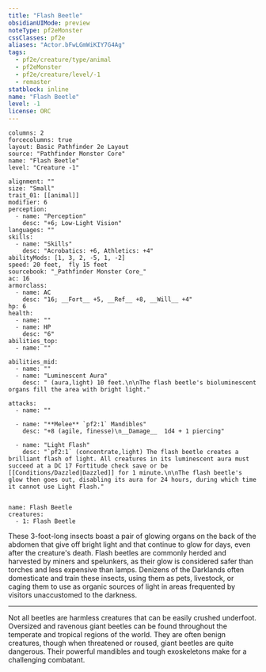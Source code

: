 ```yaml
---
title: "Flash Beetle"
obsidianUIMode: preview
noteType: pf2eMonster
cssClasses: pf2e
aliases: "Actor.bFwLGmWiKIY7G4Ag" 
tags:
  - pf2e/creature/type/animal
  - pf2eMonster
  - pf2e/creature/level/-1
  - remaster
statblock: inline
name: "Flash Beetle"
level: -1
license: ORC
---
```


```statblock
columns: 2
forcecolumns: true
layout: Basic Pathfinder 2e Layout
source: "Pathfinder Monster Core"
name: "Flash Beetle"
level: "Creature -1"

alignment: ""
size: "Small"
trait_01: [[animal]]
modifier: 6
perception:
  - name: "Perception"
    desc: "+6; Low-Light Vision"
languages: ""
skills:
  - name: "Skills"
    desc: "Acrobatics: +6, Athletics: +4"
abilityMods: [1, 3, 2, -5, 1, -2]
speed: 20 feet,  fly 15 feet
sourcebook: "_Pathfinder Monster Core_"
ac: 16
armorclass:
  - name: AC
    desc: "16; __Fort__ +5, __Ref__ +8, __Will__ +4"
hp: 6
health:
  - name: ""
  - name: HP
    desc: "6"
abilities_top:
  - name: ""

abilities_mid:
  - name: ""
  - name: "Luminescent Aura"
    desc: " (aura,light) 10 feet.\n\nThe flash beetle's bioluminescent organs fill the area with bright light."

attacks:
  - name: ""

  - name: "**Melee** `pf2:1` Mandibles"
    desc: "+8 (agile, finesse)\n__Damage__  1d4 + 1 piercing"

  - name: "Light Flash"
    desc: "`pf2:1` (concentrate,light) The flash beetle creates a brilliant flash of light. All creatures in its luminescent aura must succeed at a DC 17 Fortitude check save or be [[Conditions/Dazzled|Dazzled]] for 1 minute.\n\nThe flash beetle's glow then goes out, disabling its aura for 24 hours, during which time it cannot use Light Flash."
 
```

```encounter-table
name: Flash Beetle
creatures:
  - 1: Flash Beetle
```



These 3-foot-long insects boast a pair of glowing organs on the back of the abdomen that give off bright light and that continue to glow for days, even after the creature's death. Flash beetles are commonly herded and harvested by miners and spelunkers, as their glow is considered safer than torches and less expensive than lamps. Denizens of the Darklands often domesticate and train these insects, using them as pets, livestock, or caging them to use as organic sources of light in areas frequented by visitors unaccustomed to the darkness.

* * *

Not all beetles are harmless creatures that can be easily crushed underfoot. Oversized and ravenous giant beetles can be found throughout the temperate and tropical regions of the world. They are often benign creatures, though when threatened or roused, giant beetles are quite dangerous. Their powerful mandibles and tough exoskeletons make for a challenging combatant.
